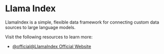 # Llama Index

LlamaIndex is a simple, flexible data framework for connecting custom data sources to large language models.

Visit the following resources to learn more:

- [@official@LlamaIndex Official Website](https://llamaindex.ai/)
